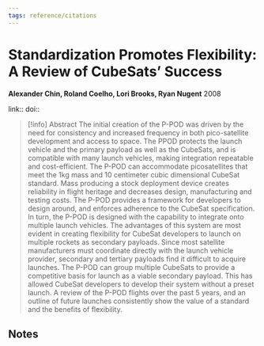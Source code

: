 ```yaml
---
tags: reference/citations
---
```

# Standardization Promotes Flexibility: A Review of CubeSats’ Success

**Alexander Chin, Roland Coelho, Lori Brooks, Ryan Nugent**
2008

link:: 
doi:: 

> [!info] Abstract
> The initial creation of the P-POD was driven by the need for consistency and increased frequency in both pico-satellite development and access to space. The PPOD protects the launch vehicle and the primary payload as well as the CubeSats, and is compatible with many launch vehicles, making integration repeatable and cost-efficient. The P-POD can accommodate picosatellites that meet the 1kg mass and 10 centimeter cubic dimensional CubeSat standard. Mass producing a stock deployment device creates reliability in flight heritage and decreases design, manufacturing and testing costs. The P-POD provides a framework for developers to design around, and enforces adherence to the CubeSat specification. In turn, the P-POD is designed with the capability to integrate onto multiple launch vehicles. The advantages of this system are most evident in creating flexibility for CubeSat developers to launch on multiple rockets as secondary payloads. Since most satellite manufacturers must coordinate directly with the launch vehicle provider, secondary and tertiary payloads find it difficult to acquire launches. The P-POD can group multiple CubeSats to provide a competitive basis for launch as a viable secondary payload. This has allowed CubeSat developers to develop their system without a preset launch. A review of the P-POD flights over the past 5 years, and an outline of future launches consistently show the value of a standard and the benefits of flexibility.



## Notes


